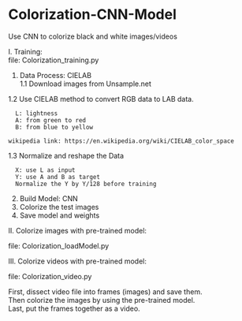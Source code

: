 # Colorization-CNN-Model  

Use CNN to colorize black and white images/videos  

I. Training:  
file: Colorization_training.py  

1. Data Process: CIELAB  
  1.1 Download images from Unsample.net  

  1.2 Use CIELAB method to convert RGB data to LAB data.  

      L: lightness  
      A: from green to red  
      B: from blue to yellow  

    wikipedia link: https://en.wikipedia.org/wiki/CIELAB_color_space  

  1.3 Normalize and reshape the Data  

      X: use L as input  
      Y: use A and B as target  
      Normalize the Y by Y/128 before training  

2. Build Model: CNN  
3. Colorize the test images  
4. Save model and weights  

II. Colorize images with pre-trained model:  

  file: Colorization_loadModel.py  


III. Colorize videos with pre-trained model:  

  file: Colorization_video.py  

  First, dissect video file into frames (images) and save them.  
  Then colorize the images by using the pre-trained model.  
  Last, put the frames together as a video.  
